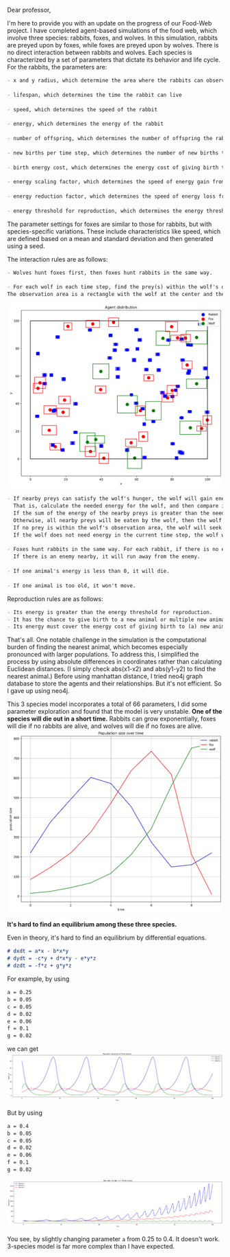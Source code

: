 Dear professor,

I'm here to provide you with an update on the progress of our Food-Web project.
I have completed agent-based simulations of the food web, which involve three species: rabbits, foxes, and wolves. In this simulation, rabbits are preyed upon by foxes, while foxes are preyed upon by wolves. There is no direct interaction between rabbits and wolves. Each species is characterized by a set of parameters that dictate its behavior and life cycle.
For the rabbits, the parameters are:

```markdown
- x and y radius, which determine the area where the rabbits can observe the environment

- lifespan, which determines the time the rabbit can live

- speed, which determines the speed of the rabbit

- energy, which determines the energy of the rabbit

- number of offspring, which determines the number of offspring the rabbit can have

- new births per time step, which determines the number of new births the rabbit can have per time step

- birth energy cost, which determines the energy cost of giving birth to a new rabbit

- energy scaling factor, which determines the speed of energy gain from the environment

- energy reduction factor, which determines the speed of energy loss from the environment

- energy threshold for reproduction, which determines the energy threshold for reproduction
```
The parameter settings for foxes are similar to those for rabbits, but with species-specific variations. These include characteristics like speed, which are defined based on a mean and standard deviation and then generated using a seed.

The interaction rules are as follows:

```markdown
- Wolves hunt foxes first, then foxes hunt rabbits in the same way.

- For each wolf in each time step, find the prey(s) within the wolf's observation area. 
The observation area is a rectangle with the wolf at the center and the length and width of the rectangle equal to the wolf's x and y radius.
```
![Agent_distribution.png](Agent_distribution.png)
```markdown
- If nearby preys can satisfy the wolf's hunger, the wolf will gain energy from every one of them based on wolf's need and the distance between the wolf and the prey.
  That is, calculate the needed energy for the wolf, and then compare it with the sum of the energy of the nearby preys. 
  If the sum of the energy of the nearby preys is greater than the needed energy, the wolf will gain energy from the nearby preys based on the distance between the wolf and the prey. 
  Otherwise, all nearby preys will be eaten by the wolf, then the wolf will seek other preys and move towards the nearest prey.
  If no prey is within the wolf's observation area, the wolf will seek other preys and move towards the nearest prey.
  If the wolf does not need energy in the current time step, the wolf won't move.
  
- Foxes hunt rabbits in the same way. For each rabbit, if there is no enemy nearby, it won't move. 
  If there is an enemy nearby, it will run away from the enemy.

- If one animal's energy is less than 0, it will die.

- If one animal is too old, it won't move.
```
Reproduction rules are as follows:

```markdown
- Its energy is greater than the energy threshold for reproduction.
- It has the chance to give birth to a new animal or multiple new animals based on its potential number of offspring.
- Its energy must cover the energy cost of giving birth to (a) new animal/animals.
```
That's all. One notable challenge in the simulation is the computational burden of finding the nearest animal, which becomes especially pronounced with larger populations. To address this, I simplified the process by using absolute differences in coordinates rather than calculating Euclidean distances. (I simply check abs(x1-x2) and abs(y1-y2) to find the nearest animal.)
Before using manhattan distance, I tried neo4j graph database to store the agents and their relationships. But it's not efficient. So I gave up using neo4j.

This 3 species model incorporates a total of 66 parameters, I did some parameter exploration and found that the model is very unstable. **One of the species will die out in a short time.**
Rabbits can grow exponentially, foxes will die if no rabbits are alive, and wolves will die if no foxes are alive.
![Population_size_over_time.png](Population_size_over_time.png)

**It's hard to find an equilibrium among these three species.**

Even in theory, it's hard to find an equilibrium by differential equations. 
```markdown
# dxdt = a*x - b*x*y
# dydt = -c*y + d*x*y - e*y*z
# dzdt = -f*z + g*y*z
```
For example, by using
```markdown
a = 0.25
b = 0.05
c = 0.05
d = 0.02
e = 0.06
f = 0.1
g = 0.02

```
we can get
![3_species_theory_ok.png](3_species_theory_ok.png)

But by using
```markdown
a = 0.4
b = 0.05
c = 0.05
d = 0.02
e = 0.06
f = 0.1
g = 0.02
```
![3_species_theory_no.png](3_species_theory_no.png)

You see, by slightly changing parameter `a` from 0.25 to 0.4. It doesn't work. 3-species model is far more complex than I have expected.
